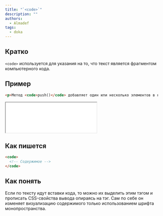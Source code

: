 ```yaml
---
title: "`<code>`"
description: ""
authors:
  - Almadef
tags:
  - doka
---
```


## Кратко

`<code>` используется для указания на то, что текст является фрагментом компьютерного кода.

## Пример

```html
<p>Метод <code>push()</code> добавляет один или несколько элементов в конец массива и возвращает новую длину массива.</p>
```

<iframe title="Текст с кодом" src="code/basic/" height="100"></iframe>

## Как пишется

```html
<code>
  <!-- Содержимое -->
</code>
```

## Как понять

Если по тексту идут вставки кода, то можно их выделить этим тэгом и прописать CSS-свойства вывода опираясь на тэг. Сам по себе он изменяет визуализацию содержимого только использованием шрифта монопространства.
